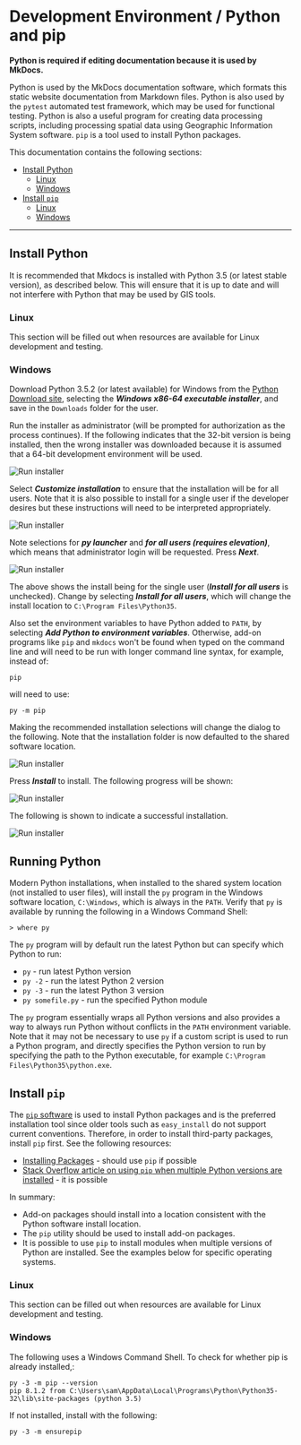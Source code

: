 # Development Environment / Python and pip

**Python is required if editing documentation because it is used by MkDocs.**

Python is used by the MkDocs documentation software, which formats this static website documentation from Markdown files.
Python is also used by the `pytest` automated test framework, which may be used for functional testing.
Python is also a useful program for creating data processing scripts, including processing spatial data using Geographic Information System
software.
`pip` is a tool used to install Python packages.

This documentation contains the following sections:

* [Install Python](#install-python)
	+ [Linux](#linux)
	+ [Windows](#windows)
* [Install `pip`](#install-pip)
	+ [Linux](#linux)
	+ [Windows](#windows)

----------------------

## Install Python

It is recommended that Mkdocs is installed with Python 3.5 (or latest stable version), as described below.
This will ensure that it is up to date and will not interfere with Python that may be used by GIS tools.

### Linux

This section will be filled out when resources are available for Linux development and testing.

### Windows

Download Python 3.5.2 (or latest available) for Windows from the [Python Download site](https://www.python.org/downloads/windows/),
selecting the ***Windows x86-64 executable installer***,
and save in the `Downloads` folder for the user.

Run the installer as administrator (will be prompted for authorization as the process continues).
If the following indicates that the 32-bit version is being installed, then the wrong installer was downloaded
because it is assumed that a 64-bit development environment will be used.

![Run installer](python-images/install-python1.png)

Select ***Customize installation*** to ensure that the installation will be for all users.
Note that it is also possible to install for a single user if the developer desires
but these instructions will need to be interpreted appropriately.

![Run installer](python-images/install-python2.png)

Note selections for ***py launcher*** and ***for all users (requires elevation)***,
which means that administrator login will be requested.  Press ***Next***.

![Run installer](python-images/install-python3.png)

The above shows the install being for the single user (***Install for all users*** is unchecked).
Change by selecting ***Install for all users***,
which will change the install location to `C:\Program Files\Python35`.

Also set the environment variables to have Python added to `PATH`, by selecting ***Add Python to environment variables***.
Otherwise, add-on programs like `pip` and `mkdocs` won't be found when typed on the command line and will need
to be run with longer command line syntax, for example, instead of:

```
pip
```

will need to use:

```com
py -m pip
```

Making the recommended installation selections will change the dialog to the following.
Note that the installation folder is now defaulted to the shared software location.

![Run installer](python-images/install-python4.png)

Press ***Install*** to install.  The following progress will be shown:

![Run installer](python-images/install-python5.png)

The following is shown to indicate a successful installation.

![Run installer](python-images/install-python6.png)


## Running Python

Modern Python installations, when installed to the shared system location (not installed to user files), will install the `py` program
in the Windows software location, `C:\Windows`, which is always in the `PATH`.
Verify that `py` is available by running the following in a Windows Command Shell:

```com
> where py

```


The `py` program will by default run the latest Python but can specify which Python to run:

* `py` - run latest Python version
* `py -2` - run the latest Python 2 version
* `py -3` - run the latest Python 3 version
* `py somefile.py` - run the specified Python module

The `py` program essentially wraps all Python versions and also provides a way to always run Python without conflicts in the `PATH` environment variable.
Note that it may not be necessary to use `py` if a custom script is used to run a Python program, and directly specifies the Python version to run
by specifying the path to the Python executable, for example `C:\Program Files\Python35\python.exe`.

## Install `pip`

The [`pip` software](https://pip.pypa.io/en/stable/) is used to install Python packages and is the preferred installation tool since older tools such as `easy_install`
do not support current conventions.  Therefore, in order to install third-party packages, install `pip` first.
See the following resources:

* [Installing Packages](https://packaging.python.org/installing/) - should use `pip` if possible
* [Stack Overflow article on using `pip` when multiple Python versions are installed](http://stackoverflow.com/questions/10919569/how-to-install-a-module-use-pip-for-specific-version-of) -
it is possible

In summary:

* Add-on packages should install into a location consistent with the Python software install location.
* The `pip` utility should be used to install add-on packages.
* It is possible to use `pip` to install modules when multiple versions of Python are installed.
See the examples below for specific operating systems.

### Linux

This section can be filled out when resources are available for Linux development and testing.

### Windows

The following uses a Windows Command Shell.  To check for whether pip is already installed,:

```com
py -3 -m pip --version
pip 8.1.2 from C:\Users\sam\AppData\Local\Programs\Python\Python35-32\lib\site-packages (python 3.5)

```

If not installed, install with the following:

```com
py -3 -m ensurepip
```

